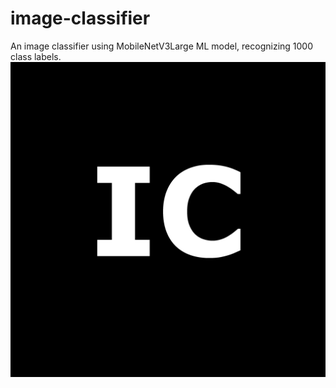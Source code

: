 # image-classifier
An image classifier using MobileNetV3Large ML model, recognizing 1000 class labels.
![icon](Image%20Classifier/Assets.xcassets/AppIcon.appiconset/Image%20Classification.png)
